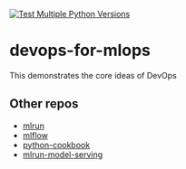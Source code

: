 [![Test Multiple Python Versions](https://github.com/noahgift/devops-for-mlops/actions/workflows/main.yml/badge.svg)](https://github.com/noahgift/devops-for-mlops/actions/workflows/main.yml)

# devops-for-mlops
This demonstrates the core ideas of DevOps


## Other repos

* [mlrun](https://github.com/noahgift/mlrun-ideas-may-2022)
* [mlflow](https://github.com/noahgift/mlflow-project-best-practices)
* [python-cookbook](https://github.com/noahgift/Python-MLOps-Cookbook)
* [mlrun-model-serving](https://docs.mlrun.org/en/latest/quick-start/quick-start.html#build-test-and-deploy-model-serving-functions)
